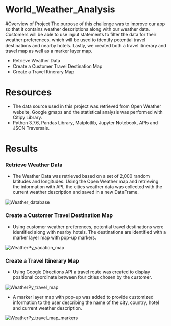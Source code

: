 # World_Weather_Analysis

#Overview of Project
The purpose of this challenge was to improve our app so that it contains weather descriptions along with our weather data. Customers will be able to use input statements to filter the data for their weather preferences, which will be used to identify potential travel destinations and nearby hotels. Lastly, we created both a travel itinerary and travel map as well as a marker layer map.

- Retrieve Weather Data
- Create a Customer Travel Destination Map
- Create a Travel Itinerary Map

# Resources

- The data source used in this project was retrieved from Open Weather website, Google gmaps and the statistical analysis was performed with Citipy Library.
- Python 3.7.6, Pandas Library, Matplotlib, Jupyter Notebook, APIs and JSON Traversals.

# Results

### Retrieve Weather Data
- The Weather Data was retrieved based on a set of 2,000 random latitudes and longitudes. Using the Open Weather map and retrieving the information with API, the cities weather data was collected with the current weather description and saved in a new DataFrame.

![Weather_database](https://user-images.githubusercontent.com/96400887/169871878-ccc0ac41-8a07-4c13-a3d2-925eb9d45116.png)

### Create a Customer Travel Destination Map
- Using customer weather preferences, potential travel destinations were identified along with nearby hotels. The destinations are identified with a marker layer map with pop-up markers.

![WeatherPy_vacation_map](https://user-images.githubusercontent.com/96400887/169872069-38c50f74-2a06-47f1-a17f-a007ad98be77.png)

### Create a Travel Itinerary Map
- Using Google Directions API a travel route was created to display positional coordinate between four cities chosen by the customer.

![WeatherPy_travel_map](https://user-images.githubusercontent.com/96400887/169872271-fc85fdc0-2c3d-4294-8821-ff4aa6684aa3.png)

- A marker layer map with pop-up was added to provide customized information to the user describing the name of the city, country, hotel and current weather description.

![WeatherPy_travel_map_markers](https://user-images.githubusercontent.com/96400887/169872291-6859983b-a8f0-4e87-88a1-36ae56aa6c8b.png)









